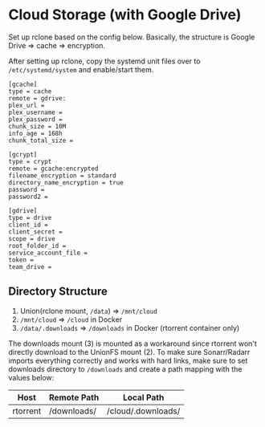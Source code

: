 # Cloud Storage (with Google Drive)

Set up rclone based on the config below.
Basically, the structure is Google Drive => cache => encryption.

After setting up rclone, copy the systemd unit files over to `/etc/systemd/system` and enable/start them.

```
[gcache]
type = cache
remote = gdrive:
plex_url =
plex_username =
plex_password =
chunk_size = 10M
info_age = 168h
chunk_total_size =

[gcrypt]
type = crypt
remote = gcache:encrypted
filename_encryption = standard
directory_name_encryption = true
password =
password2 =

[gdrive]
type = drive
client_id =
client_secret =
scope = drive
root_folder_id =
service_account_file =
token =
team_drive =
```

## Directory Structure
1. Union(rclone mount, `/data`) => `/mnt/cloud`
2. `/mnt/cloud` => `/cloud` in Docker
3. `/data/.downloads` => `/downloads` in Docker (rtorrent container only)

The downloads mount (3) is mounted as a workaround since rtorrent won't directly
download to the UnionFS mount (2). To make sure Sonarr/Radarr imports everything
correctly and works with hard links, make sure to set downloads directory to
`/downloads` and create a path mapping with the values below:

| Host     | Remote Path | Local Path         |
-----------|-------------|--------------------|
| rtorrent | /downloads/ | /cloud/.downloads/ |
